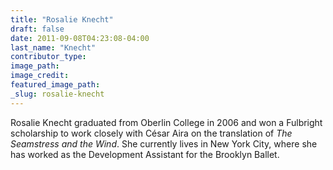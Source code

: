 ```yaml
---
title: "Rosalie Knecht"
draft: false
date: 2011-09-08T04:23:08-04:00
last_name: "Knecht"
contributor_type:
image_path:
image_credit:
featured_image_path:
_slug: rosalie-knecht
---
```


Rosalie Knecht graduated from Oberlin College in 2006 and won a Fulbright scholarship to work closely with César Aira on the translation of _The Seamstress and the Wind_. She currently lives in New York City, where she has worked as the Development Assistant for the Brooklyn Ballet.

